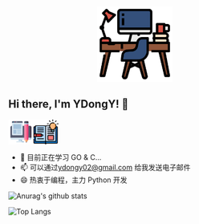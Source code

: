 <p align="center">
  <img src="https://raw.githubusercontent.com/YDongY/YDongY/master/assets/workspace.svg" width="150px" height="150px"/>
</p>

## Hi there, I'm YDongY! 👋

<a href="https://ydongy.cn">
  <img align="left" alt="YDongY | Blog" width="50px" src="https://raw.githubusercontent.com/YDongY/YDongY/master/assets/web-design.svg" />
</a>
<a href="https://notes.ydongy.cn">
  <img align="left" alt="YDongY | Coding" width="50px" src="https://raw.githubusercontent.com/YDongY/YDongY/master/assets/open-book.svg" />
</a>

<br />
<br />

<br />

- 🌱 目前正在学习 GO & C...
- 📫 可以通过<ydongy02@gmail.com> 给我发送电子邮件
- 😄 热衷于编程，主力 Python 开发

![Anurag's github stats](https://github-readme-stats.vercel.app/api?username=YDongY&show_icons=true&theme=gruvbox) 

![Top Langs](https://github-readme-stats.vercel.app/api/top-langs/?username=YDongY&layout=compact&theme=gruvbox)

